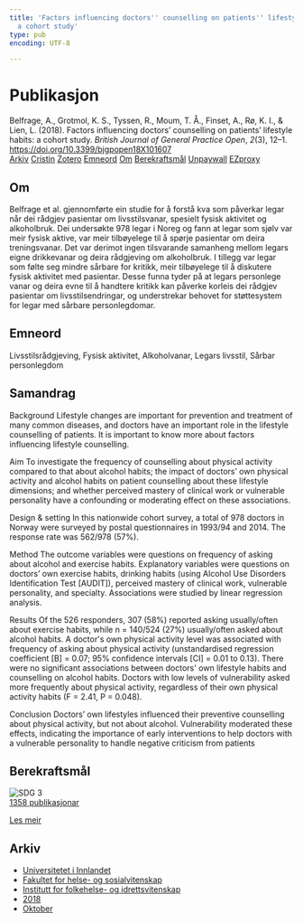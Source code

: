 ```yaml
---
title: 'Factors influencing doctors'' counselling on patients'' lifestyle habits:
  a cohort study'
type: pub
encoding: UTF-8

---
```

<h1>Publikasjon</h1>
<article id="csl-bib-container-YVK8IFYJ" class="csl-bib-container">
  <div class="csl-bib-body"> <div class="csl-entry">Belfrage, A., Grotmol, K. S., Tyssen, R., Moum, T. Å., Finset, A., Rø, K. I., &#38; Lien, L. (2018). Factors influencing doctors’ counselling on patients’ lifestyle habits: a cohort study. <i>British Journal of General Practice Open</i>, <i>2</i>(3), 12–1. <a href="https://doi.org/10.3399/bjgpopen18X101607">https://doi.org/10.3399/bjgpopen18X101607</a></div> </div>
  <div class="csl-bib-buttons">
    <a href="#taxonomy-article-YVK8IFYJ" alt="archive" class="csl-bib-button">Arkiv</a>
    <a href="https://app.cristin.no/results/show.jsf?id=1622435" alt="Cristin" class="csl-bib-button">Cristin</a>
    <a href="http://zotero.org/groups/5881554/items/YVK8IFYJ" alt="Zotero" class="csl-bib-button">Zotero</a>
    <a href="#keywords-article-YVK8IFYJ" alt="keywords" class="csl-bib-button">Emneord</a>
    <a href="#about-article-YVK8IFYJ" alt="about_pub" class="csl-bib-button">Om</a>
    <a href="#sdg-article-YVK8IFYJ" alt="sdg" class="csl-bib-button">Berekraftsmål</a>
    <a href="https://bjgpopen.org/content/bjgpoa/2/3/bjgpopen18X101607.full.pdf" alt="Unpaywall" class="csl-bib-button">Unpaywall</a>
    <a href="https://bjgpopen.org/content/bjgpoa/2/3/bjgpopen18X101607.full.pdf" alt="EZproxy" class="csl-bib-button">EZproxy</a>
  </div>
  <div id="csl-bib-meta-container-YVK8IFYJ"></div>
</article>
<div id="csl-bib-meta-YVK8IFYJ" class="csl-bib-meta">
  <article id="about-article-YVK8IFYJ" class="about_pub-article">
    <h1>Om</h1>
    Belfrage et al. gjennomførte ein studie for å forstå kva som påverkar legar når dei rådgjev pasientar om livsstilsvanar, spesielt fysisk aktivitet og alkoholbruk. Dei undersøkte 978 legar i Noreg og fann at legar som sjølv var meir fysisk aktive, var meir tilbøyelege til å spørje pasientar om deira treningsvanar. Det var derimot ingen tilsvarande samanheng mellom legars eigne drikkevanar og deira rådgjeving om alkoholbruk. I tillegg var legar som følte seg mindre sårbare for kritikk, meir tilbøyelege til å diskutere fysisk aktivitet med pasientar. Desse funna tyder på at legars personlege vanar og deira evne til å handtere kritikk kan påverke korleis dei rådgjev pasientar om livsstilsendringar, og understrekar behovet for støttesystem for legar med sårbare personlegdomar.
  </article>
  <article id="keywords-article-YVK8IFYJ" class="keywords-article">
    <h1>Emneord</h1>
    Livsstilsrådgjeving, Fysisk aktivitet, Alkoholvanar, Legars livsstil, Sårbar personlegdom
  </article>
  <article id="abstract-article-YVK8IFYJ" class="abstract-article">
    <h1>Samandrag</h1>
    Background Lifestyle changes are important for prevention and treatment of many common diseases, and doctors have an important role in the lifestyle counselling of patients. It is important to know more about factors influencing lifestyle counselling. 
 
Aim To investigate the frequency of counselling about physical activity compared to that about alcohol habits; the impact of doctors’ own physical activity and alcohol habits on patient counselling about these lifestyle dimensions; and whether perceived mastery of clinical work or vulnerable personality have a confounding or moderating effect on these associations. 
 
Design & setting In this nationwide cohort survey, a total of 978 doctors in Norway were surveyed by postal questionnaires in 1993/94 and 2014. The response rate was 562/978 (57%). 
 
Method The outcome variables were questions on frequency of asking about alcohol and exercise habits. Explanatory variables were questions on doctors’ own exercise habits, drinking habits (using Alcohol Use Disorders Identification Test [AUDIT]), perceived mastery of clinical work, vulnerable personality, and specialty. Associations were studied by linear regression analysis. 
 
Results Of the 526 responders, 307 (58%) reported asking usually/often about exercise habits, while n = 140/524 (27%) usually/often asked about alcohol habits. A doctor's own physical activity level was associated with frequency of asking about physical activity (unstandardised regression coefficient [B] = 0.07; 95% confidence intervals [CI] = 0.01 to 0.13). There were no significant associations between doctors' own lifestyle habits and counselling on alcohol habits. Doctors with low levels of vulnerability asked more frequently about physical activity, regardless of their own physical activity habits (F = 2.41, P = 0.048). 
 
Conclusion Doctors’ own lifestyles influenced their preventive counselling about physical activity, but not about alcohol. Vulnerability moderated these effects, indicating the importance of early interventions to help doctors with a vulnerable personality to handle negative criticism from patients
  </article>
  <article id="sdg-article-YVK8IFYJ" class="sdg-article">
    <h1>Berekraftsmål</h1>
    <div class="sdg-container"><div id="sdg3" class="sdg">
        <img src="{{< params subfolder >}}images/sdg/sdg03_nn.png" class="image" alt="SDG 3">
        <div class="sdg-overlay">
          <a href="/nn/archive/?key=?sdg=3#archive" class="sdg-publication-count"><span>1358</span> publikasjonar</a>
          <p><a href="https://fn.no/om-fn/fns-baerekraftsmaal/god-helse-og-livskvalitet?lang=nno-NO" class="sdg-read-more">Les meir</a></p>
        </div>
      </div></div>
  </article>
  <article id="taxonomy-article-YVK8IFYJ" class="taxonomy-article">
    <h1>Arkiv</h1>
    <ul>
      <li>
        <a href="/nn/archive/?key=3DCRN523">Universitetet i Innlandet</a>
      </li>
      <li>
        <a href="/nn/archive/?key=IDKFS3MX">Fakultet for helse- og sosialvitenskap</a>
      </li>
      <li>
        <a href="/nn/archive/?key=FJXE3Z8X">Institutt for folkehelse- og idrettsvitenskap</a>
      </li>
      <li>
        <a href="/nn/archive/?key=H5P87HVL">2018</a>
      </li>
      <li>
        <a href="/nn/archive/?key=2ZZMV23M">Oktober</a>
      </li>
    </ul>
  </article>
</div>
